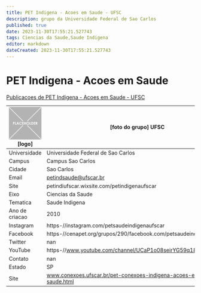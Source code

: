 ```yaml
---
title: PET Indigena - Acoes em Saude - UFSC
description: grupo da Universidade Federal de Sao Carlos
published: true
date: 2023-11-30T17:55:21.527743
tags: Ciencias da Saude,Saude Indigena
editor: markdown
dateCreated: 2023-11-30T17:55:21.527743
---
```


# PET Indigena - Acoes em Saude

[Publicacoes de PET Indigena - Acoes em Saude - UFSC](/atividade/278PETIndigenaAcoesemSaudeUFSC/feed.md)

| ![placeholder.png](/placeholder.png) [logo] | [foto do grupo] UFSC         |
| ------------------------------------------- | ------------------------------------------------- |
| Universidade                                | Universidade Federal de Sao Carlos      |
| Campus                                      | Campus Sao Carlos            |
| Cidade                                      | Sao Carlos             |
| Email                                       | petindsaude@ufscar.br             |
| Site                                        | petindiufscar.wixsite.com/petindigenaufscar              |
| Eixo                                        | Ciencias da Saude              |
| Tematica                                    | Saude Indigena          |
| Ano de criacao                              | 2010        |
| Instagram                                   | https-//instagram.com/petsaudeindigenaufscar         |
| Facebook                                    | https-//cenapet.org/grupos/290/facebook.com/petsaudeindigenaufscar/          |
| Twitter                                     | nan           |
| YouTube                                     | https-//www.youtube.com/channel/UCaP1o08seirYG59q18hrMXw           |
| Contato                                     | nan         |
| Estado                                      |  SP            |
| Site                                        | www.conexoes.ufscar.br/pet-conexoes-indigena-acoes-em-saude.html |
